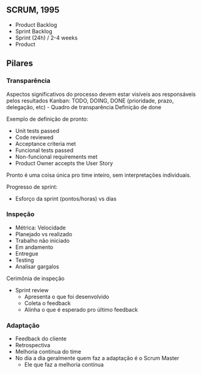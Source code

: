 ## SCRUM, 1995

- Product Backlog
- Sprint Backlog
- Sprint (24h) / 2-4 weeks
- Product


## Pilares
### Transparência
Aspectos significativos do processo devem estar visíveis aos responsáveis pelos resultados
Kanban: TODO, DOING, DONE (prioridade, prazo, delegação, etc) - Quadro de transparência
Definição de  done

Exemplo de definição de pronto:
- Unit tests passed
- Code reviewed
- Acceptance criteria met
- Funcional tests passed
- Non-funcional requirements met
- Product Owner accepts the User Story

Pronto é uma coisa única pro time inteiro, sem interpretações individuais.

Progresso de sprint:
- Esforço da sprint (pontos/horas) vs dias


### Inspeção
- Métrica: Velocidade
- Planejado vs realizado
- Trabalho não iniciado
- Em andamento
- Entregue
- Testing
- Analisar gargalos

Cerimônia de inspeção
- Sprint review
  - Apresenta o que foi desenvolvido
  - Coleta o feedback
  - Alinha o que é esperado pro último feedback

### Adaptação
- Feedback do cliente
- Retrospectiva
- Melhoria contínua do time
- No dia a dia geralmente quem faz a adaptação é o Scrum Master
  - Ele que faz a melhoria contínua



